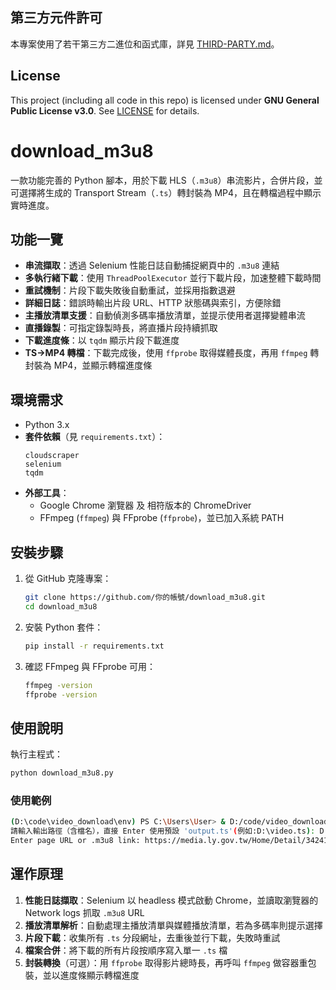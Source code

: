 ﻿## 第三方元件許可

本專案使用了若干第三方二進位和函式庫，詳見 [THIRD-PARTY.md](THIRD-PARTY.md)。

## License

This project (including all code in this repo) is licensed under
**GNU General Public License v3.0**. See [LICENSE](LICENSE) for details.


# download_m3u8

一款功能完善的 Python 腳本，用於下載 HLS（`.m3u8`）串流影片，合併片段，並可選擇將生成的 Transport Stream（`.ts`）轉封裝為 MP4，且在轉檔過程中顯示實時進度。

## 功能一覽

- **串流擷取**：透過 Selenium 性能日誌自動捕捉網頁中的 `.m3u8` 連結
- **多執行緒下載**：使用 `ThreadPoolExecutor` 並行下載片段，加速整體下載時間
- **重試機制**：片段下載失敗後自動重試，並採用指數退避
- **詳細日誌**：錯誤時輸出片段 URL、HTTP 狀態碼與索引，方便除錯
- **主播放清單支援**：自動偵測多碼率播放清單，並提示使用者選擇變體串流
- **直播錄製**：可指定錄製時長，將直播片段持續抓取
- **下載進度條**：以 `tqdm` 顯示片段下載進度
- **TS→MP4 轉檔**：下載完成後，使用 `ffprobe` 取得媒體長度，再用 `ffmpeg` 轉封裝為 MP4，並顯示轉檔進度條

## 環境需求

- Python 3.x
- **套件依賴**（見 `requirements.txt`）：
  ```text
  cloudscraper
  selenium
  tqdm
  ```  
- **外部工具**：
  - Google Chrome 瀏覽器 及 相符版本的 ChromeDriver
  - FFmpeg (`ffmpeg`) 與 FFprobe (`ffprobe`)，並已加入系統 PATH

## 安裝步驟

1. 從 GitHub 克隆專案：
   ```bash
   git clone https://github.com/你的帳號/download_m3u8.git
   cd download_m3u8
   ```
2. 安裝 Python 套件：
   ```bash
   pip install -r requirements.txt
   ```
3. 確認 FFmpeg 與 FFprobe 可用：
   ```bash
   ffmpeg -version
   ffprobe -version
   ```

## 使用說明

執行主程式：
```bash
python download_m3u8.py 
```
### 使用範例
   ```bash
   (D:\code\video_download\env) PS C:\Users\User> & D:/code/video_download/env/python.exe d:/code/video_download/download_m3u8.py
   請輸入輸出路徑（含檔名），直接 Enter 使用預設 'output.ts'(例如:D:\video.ts): D:/1515.ts
   Enter page URL or .m3u8 link: https://media.ly.gov.tw/Home/Detail/342413
   ```
## 運作原理

1. **性能日誌擷取**：Selenium 以 headless 模式啟動 Chrome，並讀取瀏覽器的 Network logs 抓取 `.m3u8` URL
2. **播放清單解析**：自動處理主播放清單與媒體播放清單，若為多碼率則提示選擇
3. **片段下載**：收集所有 `.ts` 分段網址，去重後並行下載，失敗時重試
4. **檔案合併**：將下載的所有片段按順序寫入單一 `.ts` 檔
5. **封裝轉換**（可選）：用 `ffprobe` 取得影片總時長，再呼叫 `ffmpeg` 做容器重包裝，並以進度條顯示轉檔進度
